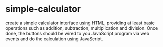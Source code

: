 # simple-calculator
create a simple calculator interface using HTML, providing at least basic operations such as addition, subtraction, multiplication and division. Once done, the buttons should be wired to you JavaScript program via web events and do the calculation using JavaScript.
